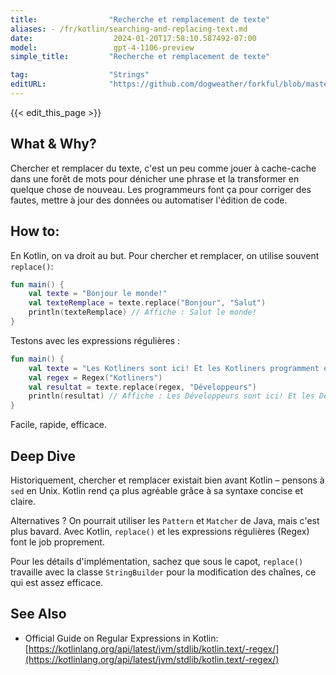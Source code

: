 ```yaml
---
title:                "Recherche et remplacement de texte"
aliases: - /fr/kotlin/searching-and-replacing-text.md
date:                  2024-01-20T17:58:10.587492-07:00
model:                 gpt-4-1106-preview
simple_title:         "Recherche et remplacement de texte"

tag:                  "Strings"
editURL:              "https://github.com/dogweather/forkful/blob/master/content/fr/kotlin/searching-and-replacing-text.md"
---
```


{{< edit_this_page >}}

## What & Why?
Chercher et remplacer du texte, c'est un peu comme jouer à cache-cache dans une forêt de mots pour dénicher une phrase et la transformer en quelque chose de nouveau. Les programmeurs font ça pour corriger des fautes, mettre à jour des données ou automatiser l'édition de code.

## How to:
En Kotlin, on va droit au but. Pour chercher et remplacer, on utilise souvent `replace()`:

```kotlin
fun main() {
    val texte = "Bonjour le monde!"
    val texteRemplace = texte.replace("Bonjour", "Salut")
    println(texteRemplace) // Affiche : Salut le monde!
}
```

Testons avec les expressions régulières :

```kotlin
fun main() {
    val texte = "Les Kotliners sont ici! Et les Kotliners programment en Kotlin."
    val regex = Regex("Kotliners")
    val resultat = texte.replace(regex, "Développeurs")
    println(resultat) // Affiche : Les Développeurs sont ici! Et les Développeurs programment en Kotlin.
}
```

Facile, rapide, efficace.

## Deep Dive
Historiquement, chercher et remplacer existait bien avant Kotlin – pensons à `sed` en Unix. Kotlin rend ça plus agréable grâce à sa syntaxe concise et claire.

Alternatives ? On pourrait utiliser les `Pattern` et `Matcher` de Java, mais c'est plus bavard. Avec Kotlin, `replace()` et les expressions régulières (Regex) font le job proprement.

Pour les détails d'implémentation, sachez que sous le capot, `replace()` travaille avec la classe `StringBuilder` pour la modification des chaînes, ce qui est assez efficace.

## See Also
- Official Guide on Regular Expressions in Kotlin: [https://kotlinlang.org/api/latest/jvm/stdlib/kotlin.text/-regex/](https://kotlinlang.org/api/latest/jvm/stdlib/kotlin.text/-regex/)
